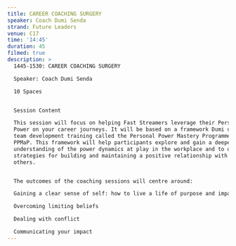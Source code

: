 ```yaml
---
title: CAREER COACHING SURGERY
speaker: Coach Dumi Senda
strand: Future Leaders
venue: C17
time: '14:45'
duration: 45
filmed: true
description: >
  1445-1530: CAREER COACHING SURGERY

  Speaker: Coach Dumi Senda

  10 Spaces


  Session Content

  This session will focus on helping Fast Streamers leverage their Personal
  Power on your career journeys. It will be based on a framework Dumi uses for
  team development training called the Personal Power Mastery Programme, or
  PPMaP. This framework will help participants explore and gain a deeper
  understanding of the power dynamics at play in the workplace and to develop
  strategies for building and maintaining a positive relationship with self and
  others.


  The outcomes of the coaching sessions will centre around:

  Gaining a clear sense of self: how to live a life of purpose and impact

  Overcoming limiting beliefs 

  Dealing with conflict  

  Communicating your impact
---
```


